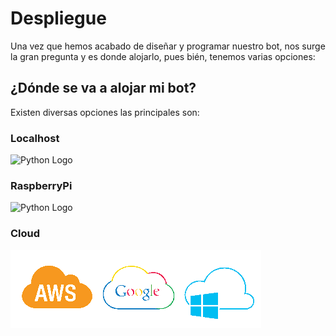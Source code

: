 # Despliegue

Una vez que hemos acabado de diseñar y programar nuestro bot, nos surge la gran pregunta y es donde alojarlo, pues bién, tenemos varias opciones: 

## ¿Dónde se va a alojar mi bot?

Existen diversas opciones las principales son:

### Localhost
![Python Logo](http://www.userlogos.org/files/logos/Brentc/localhost_logo.png)

### RaspberryPi
![Python Logo](https://piscinadeentropia.es/wp-content/uploads/2021/06/raspberrypi_logo_icon_168030.png)

### Cloud
![Python Logo](./images/download.png)
